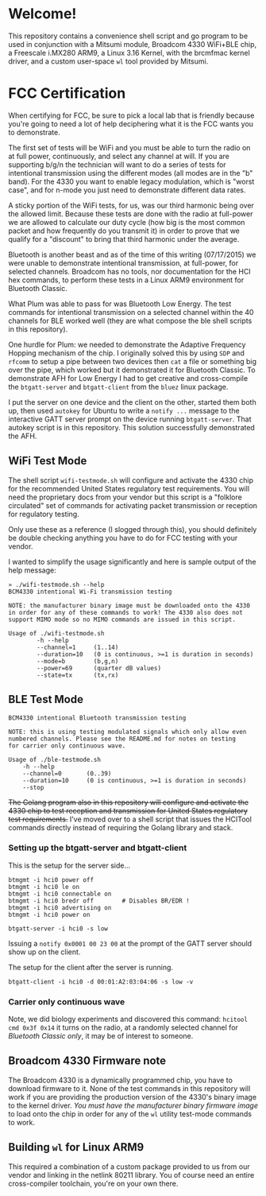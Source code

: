 # Welcome!
This repository contains a convenience shell script and go program to be used in conjunction with a Mitsumi
module, Broadcom 4330 WiFi+BLE chip, a Freescale i.MX280 ARM9, a Linux 3.16 Kernel, with the brcmfmac kernel
driver, and a custom user-space `wl` tool provided by Mitsumi.

# FCC Certification

When certifying for FCC, be sure to pick a local lab that is friendly because you're going to need a lot of
help deciphering what it is the FCC wants you to demonstrate.

The first set of tests will be WiFi and you must be able to turn the radio on at full power, continuously, and select any channel at will. If you are supporting b/g/n the technician will want to do a series of tests for intentional transmission using the different modes (all modes are in the "b" band). For the 4330 you want to enable legacy modulation, which is "worst case", and for n-mode you just need to demonstrate different data rates.

A sticky portion of the WiFi tests, for us, was our third harmonic being over the allowed limit. Because
these tests are done with the radio at full-power we are allowed to calculate our duty cycle (how big is the
most common packet and how frequently do you transmit it) in order to prove that we qualify for a "discount"
to bring that third harmonic under the average.

Bluetooth is another beast and as of the time of this writing (07/17/2015) we were unable to demonstrate
intentional transmission, at full-power, for selected channels. Broadcom has no tools, nor documentation for
the HCI hex commands, to perform these tests in a Linux ARM9 environment for Bluetooth Classic.

What Plum was able to pass for was Bluetooth Low Energy. The test commands for intentional
transmission on a selected channel within the 40 channels for BLE worked well (they are what compose the ble
shell scripts in this repository).

One hurdle for Plum: we needed to demonstrate the Adaptive Frequency Hopping mechanism of the chip. I originally solved this by using `SDP` and `rfcomm` to setup a pipe between two devices then `cat` a file or something big over the pipe, which worked but it demonstrated it for Bluetooth Classic. To demonstrate AFH for Low Energy I had to get creative and cross-compile the `btgatt-server` and `btgatt-client` from the `bluez` linux package.

I put the server on one device and the client on the other, started them both up, then used `autokey` for
Ubuntu to write a `notify ...` message to the interactive GATT server prompt on the device running
`btgatt-server`. That autokey script is in this repository. This solution successfully demonstrated the AFH.

## WiFi Test Mode
The shell script `wifi-testmode.sh` will configure and activate the 4330 chip for the recommended United
States regulatory test requirements. You will need the proprietary docs from your vendor but this script is
a "folklore circulated" set of commands for activating packet transmission or reception for regulatory
testing.

Only use these as a reference (I slogged through this), you should definitely be double checking anything
you have to do for FCC testing with your vendor.

I wanted to simplify the usage significantly and here is sample output of the help message:

```
» ./wifi-testmode.sh --help
BCM4330 intentional Wi-Fi transmission testing

NOTE: the manufacturer binary image must be downloaded onto the 4330
in order for any of these commands to work! The 4330 also does not
support MIMO mode so no MIMO commands are issued in this script.

Usage of ./wifi-testmode.sh
        -h --help
        --channel=1     (1..14)
        --duration=10   (0 is continuous, >=1 is duration in seconds)
        --mode=b        (b,g,n)
        --power=69      (quarter dB values)
        --state=tx      (tx,rx)
```

## BLE Test Mode

```
BCM4330 intentional Bluetooth transmission testing

NOTE: this is using testing modulated signals which only allow even
numbered channels. Please see the README.md for notes on testing
for carrier only continuous wave.

Usage of ./ble-testmode.sh
    -h --help
    --channel=0       (0..39)
    --duration=10     (0 is continuous, >=1 is duration in seconds)
    --stop
```

~~The Golang program also in this repository will configure and activate the 4330 chip to test reception and
transmission for United States regulatory test requirements.~~ I've moved over to a shell script that issues
the HCITool commands directly instead of requiring the Golang library and stack.

### Setting up the btgatt-server and btgatt-client

This is the setup for the server side...

```
btmgmt -i hci0 power off 
btmgmt -i hci0 le on
btmgmt -i hci0 connectable on
btmgmt -i hci0 bredr off        # Disables BR/EDR !
btmgmt -i hci0 advertising on
btmgmt -i hci0 power on

btgatt-server -i hci0 -s low
```

Issuing a `notify 0x0001 00 23 00` at the prompt of the GATT server should show up on the client.

The setup for the client after the server is running.

`btgatt-client -i hci0 -d 00:01:A2:03:04:06 -s low -v`

### Carrier only continuous wave
Note, we did biology experiments and discovered this command: `hcitool cmd 0x3f 0x14` it turns on the radio,
at a randomly selected channel for *Bluetooth Classic only*, it may be of interest to someone.

## Broadcom 4330 Firmware note
The Broadcom 4330 is a dynamically programmed chip, you have to download firmware to it. None of the test commands in this repository will work if you are providing the production version of the 4330's binary image to the kernel driver. *You must have the manufacturer binary firmware image* to load onto the chip in order for any of the `wl` utility test-mode commands to work.

## Building `wl` for Linux ARM9
This required a combination of a custom package provided to us from our vendor and linking in the netlink 80211 library. You of course need an entire cross-compiler toolchain, you're on your own there.
